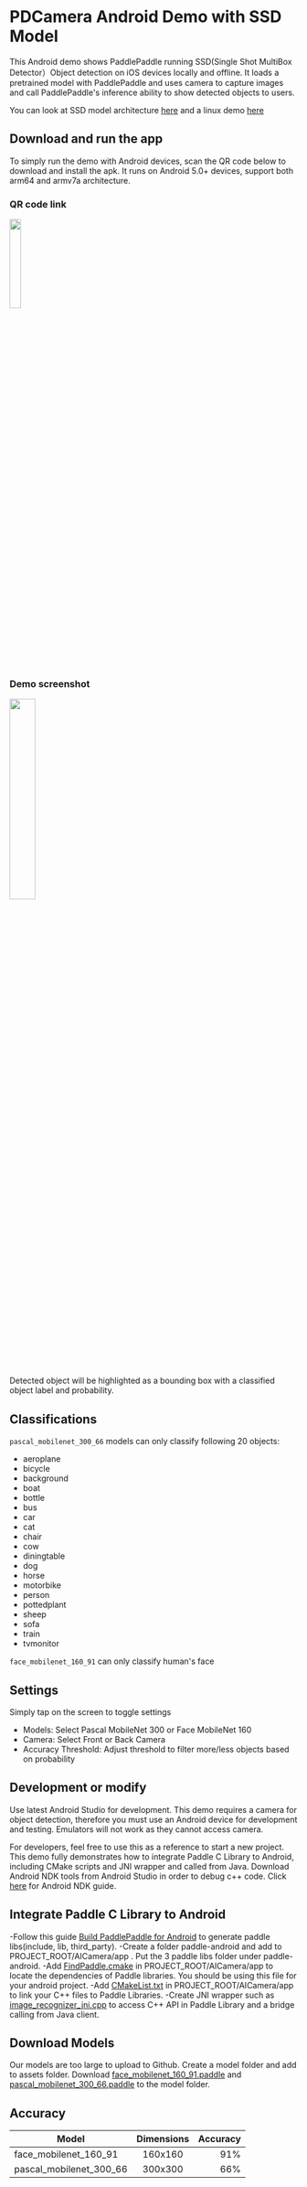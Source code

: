 # PDCamera Android Demo with SSD Model

This Android demo shows PaddlePaddle running SSD(Single Shot MultiBox Detector）Object detection on iOS devices locally and offline. It loads a pretrained model with PaddlePaddle and uses camera to capture images and call PaddlePaddle's inference ability to show detected objects to users.

You can look at SSD model architecture [here](https://github.com/PaddlePaddle/models/tree/develop/ssd) and a linux demo [here](https://github.com/PaddlePaddle/Mobile/tree/develop/Demo/linux)


## Download and run the app

To simply run the demo with Android devices, scan the QR code below to download and install the apk. It runs on Android 5.0+ devices, support both arm64 and armv7a architecture.


### QR code link

<img src="assets/qr_code_ios.png" width = "20%" />

### Demo screenshot

<img src="assets/demo_screenshot.jpg" width = "30%" />

Detected object will be highlighted as a bounding box with a classified object label and probability.


## Classifications
`pascal_mobilenet_300_66` models can only classify following 20 objects:

- aeroplane
- bicycle
- background
- boat
- bottle
- bus
- car
- cat
- chair
- cow
- diningtable
- dog
- horse
- motorbike
- person
- pottedplant
- sheep
- sofa
- train
- tvmonitor

`face_mobilenet_160_91` can only classify human's face


## Settings

Simply tap on the screen to toggle settings

- Models: Select Pascal MobileNet 300 or Face MobileNet 160
- Camera: Select Front or Back Camera
- Accuracy Threshold: Adjust threshold to filter more/less objects based on probability


## Development or modify

Use latest Android Studio for development. This demo requires a camera for object detection, therefore you must use an Android device for development and testing. Emulators will not work as they cannot access camera.

For developers, feel free to use this as a reference to start a new project. This demo fully demonstrates how to integrate Paddle C Library to Android, including CMake scripts and JNI wrapper and called from Java. Download Android NDK tools from Android Studio in order to debug c++ code. Click [here](https://developer.android.com/ndk/guides/index.html) for Android NDK guide.


## Integrate Paddle C Library to Android

-Follow this guide [Build PaddlePaddle for Android](https://github.com/PaddlePaddle/Paddle/blob/develop/doc/mobile/cross_compiling_for_android_en.md) to generate paddle libs(include, lib, third_party).
-Create a folder paddle-android and add to PROJECT_ROOT/AICamera/app . Put the 3 paddle libs folder under paddle-android.
-Add [FindPaddle.cmake](https://github.com/PaddlePaddle/Mobile/blob/develop/Demo/Android/AICamera/app/FindPaddle.cmake) in PROJECT_ROOT/AICamera/app to locate the dependencies of Paddle libraries. You should be using this file for your android project.
-Add [CMakeList.txt](https://github.com/PaddlePaddle/Mobile/blob/develop/Demo/Android/AICamera/app/CMakeList.txt) in PROJECT_ROOT/AICamera/app to link your C++ files to Paddle Libraries.
-Create JNI wrapper such as [image_recognizer_jni.cpp](https://github.com/PaddlePaddle/Mobile/blob/develop/Demo/Android/AICamera/app/src/main/cpp/image_recognizer_jni.cpp) to access C++ API in Paddle Library and a bridge calling from Java client.


## Download Models

Our models are too large to upload to Github. Create a model folder and add to assets folder. Download [face_mobilenet_160_91.paddle](http://cloud.dlnel.org/filepub/?uuid=038c1dbf-08b3-42a9-b2dc-efccd63859fb) and [pascal_mobilenet_300_66.paddle](http://cloud.dlnel.org/filepub/?uuid=39c325d9-b468-4940-ba47-d50c8ec5fd5b) to the model folder.


## Accuracy

| Model                    | Dimensions | Accuracy |
| ------------------------ |:----------:| --------:|
| face_mobilenet_160_91    | 160x160    | 91%      |
| pascal_mobilenet_300_66  | 300x300    | 66%      |
